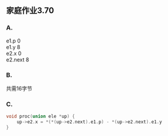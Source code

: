 ## 家庭作业3.70

### A.  
  e1.p      0  
  e1.y      8  
  e2.x      0  
  e2.next   8  
  
### B. 
共需16字节  

### C. 
```C
void proc(union ele *up) {  
    up->e2.x = *(*(up->e2.next).e1.p) - *(up->e2.next).e1.y  
}  
```